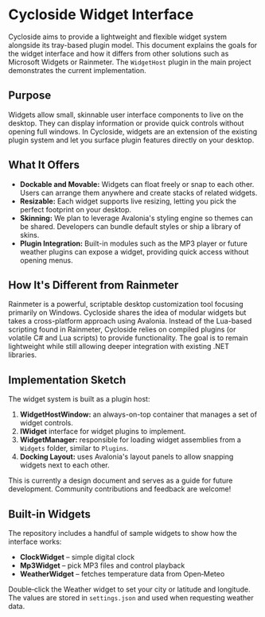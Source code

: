 # Cycloside Widget Interface

Cycloside aims to provide a lightweight and flexible widget system alongside its tray-based plugin model. This document explains the goals for the widget interface and how it differs from other solutions such as Microsoft Widgets or Rainmeter. The `WidgetHost` plugin in the main project demonstrates the current implementation.


## Purpose

Widgets allow small, skinnable user interface components to live on the desktop. They can display information or provide quick controls without opening full windows. In Cycloside, widgets are an extension of the existing plugin system and let you surface plugin features directly on your desktop.

## What It Offers

- **Dockable and Movable:** Widgets can float freely or snap to each other. Users can arrange them anywhere and create stacks of related widgets.
- **Resizable:** Each widget supports live resizing, letting you pick the perfect footprint on your desktop.
- **Skinning:** We plan to leverage Avalonia's styling engine so themes can be shared. Developers can bundle default styles or ship a library of skins.
- **Plugin Integration:** Built-in modules such as the MP3 player or future weather plugins can expose a widget, providing quick access without opening menus.

## How It's Different from Rainmeter

Rainmeter is a powerful, scriptable desktop customization tool focusing primarily on Windows. Cycloside shares the idea of modular widgets but takes a cross-platform approach using Avalonia. Instead of the Lua-based scripting found in Rainmeter, Cycloside relies on compiled plugins (or volatile C# and Lua scripts) to provide functionality. The goal is to remain lightweight while still allowing deeper integration with existing .NET libraries.

## Implementation Sketch

The widget system is built as a plugin host:

1. **WidgetHostWindow:** an always-on-top container that manages a set of widget controls.
2. **IWidget** interface for widget plugins to implement.
3. **WidgetManager:** responsible for loading widget assemblies from a `Widgets` folder, similar to `Plugins`.
4. **Docking Layout:** uses Avalonia's layout panels to allow snapping widgets next to each other.

This is currently a design document and serves as a guide for future development. Community contributions and feedback are welcome!

## Built-in Widgets

The repository includes a handful of sample widgets to show how the interface works:

- **ClockWidget** – simple digital clock
- **Mp3Widget** – pick MP3 files and control playback
- **WeatherWidget** – fetches temperature data from Open‑Meteo

Double‑click the Weather widget to set your city or latitude and longitude. The values
are stored in `settings.json` and used when requesting weather data.

